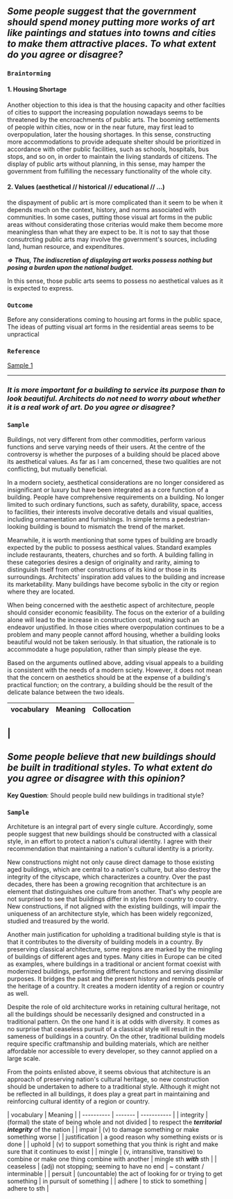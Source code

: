 ## _Some people suggest that the government should spend money putting more works of art like paintings and statues into towns and cities to make them attractive places. To what extent do you agree or disagree?_

### `Braintorming`

#### 1. Housing Shortage

  Another objection to this idea is that the housing capacity and other facilties of cities to support the increasing population nowadays seems to be threatened by the encroachments of public arts. The booming settlements of people within cities, now or in the near future, may first lead to overpopulation, later the housing shortages. In this sense, constructing more accommodations to provide adequate shelter should be prioritized in accordance with other public facilities, such as schools, hospitals, bus stops, and so on, in order to maintain the living standards of citizens. The display of public arts without planning, in this sense, may hamper the government from fulfilling the necessary functionality of the whole city. 

 
#### 2. Values (aesthetical // historical // educational // ...) 
the dispayment of public art is more complicated than it seem to be when it depends much on the context, history, and norms associated with communities. In some cases, putting those visual art forms in the public areas without considerating those criterias would make them become more meaningless than what they are expect to be. It is not to say that those consutrcting public arts may involve the government's sources, including land, human resource, and expenditures. 

___=> Thus, The indiscretion of displaying art works possess nothing but posing a burden upon the national budget.___

In this sense, those public arts seems to possess no aesthetical values as it is expected to express.


### `Outcome`


Before any considerations coming to housing art forms in the public space, 
The ideas of putting visual art forms in the residential areas seems to be unpractical

### `Reference`
[Sample 1](https://howtodoielts.com/ielts-essay-public-art/#google_vignette)

---------
### _It is more important for a building to service its purpose than to look beautiful. Architects do not need to worry about whether it is a real work of art. Do you agree or disagree?_
### `Sample`

  Buildings, not very different from other commodities, perform various functions and serve varying needs of their users. At the centre of the controversy is whether the purposes of a building should be placed above its aesthetical values. As far as I am concerned, these two qualities are not conflicting, but mutually beneficial.

  In a modern society, aesthetical considerations are no longer considered as insignificant or luxury but have been integrated as a core function of a building. People have comprehensive requirements on a building. No longer limited to such ordinary functions, such as safety, durability, space, access to facilities, their interests involve decorative details and visual qualities, including ornamentation and furnishings. In simple terms a pedestrian-looking building is bound to mismatch the trend of the market.

  Meanwhile, it is worth mentioning that some types of building are broadly expected by the public to possess aesthical values. Standard examples include restaurants, theaters, churches and so forth. A building falling in these categories desires a  design of originality and rarity, aiming to distinguish itself from other constructions of its kind or those in its surroundings. Architects' inspiration add values to the building and increase its marketability. Many buildings have become sybolic in the city or region where they are located.

  When being concerned with the aesthetic aspect of architecture, people should consider economic feasibility. The focus on the exterior of a building alone will lead to the increase in construction cost, making such an endeavor unjustified. In those cities where overpopulation continues to be a problem and many people cannot afford housing, whether a building looks beautiful would not be taken seriously. In that situation, the rationale is to accommodate a huge population, rather than simply please the eye.

  Based on the arguments outlined above, adding visual appeals to a building is consistent with the needs of a modern sciety. However, it does not mean that the concern on aesthetics should be at the expense of a building's practical function; on the contrary, a building should be the result of the delicate balance between the two ideals.


| vocabulary | Meaning | Collocation |
| ---------- | ------- | ----------- |
| 
--------
## _Some people believe that new buildings should be built in traditional styles. To what extent do you agree or disagree with this opinion?_

__Key Question__: Should people build new buildings in traditional style?

### `Sample`

  Architeture is an integral part of every single culture. Accordingly, some people suggest that new buildings should be constructed with a classical style, in an effort to protect a nation's cultural identity. I agree with their recommendation that maintaining a nation's cultural identity is a priority.

  New constructions might not only cause direct damage to those existing aged buildings, which are central to a nation's culture, but also destroy the integrity of the cityscape, which characterizes a country. Over the past decades, there has been a growing recognition that architecture is an element that distinguishes one culture from another. That's why people are not surprised to see that buildings differ in styles from country to country. New constructions, if not aligned with the existing buildings, will impair the uniqueness of an architecture style, which has been widely regconized, studied and treasured by the world.

  Another main justification for upholding a traditional building style is that is that it contributes to the diversity of building models in a country. By preserving classical architecture, some regions are marked by the mingling of buildings of different ages and types. Many cities in Europe can be cited as examples, where buildings in a traditional or ancient format coexist with modernized buildings, performing different functions and serving dissimilar purposes. It bridges the past and the present history and reminds people of the heritage of a country. It creates a modern identity of a region or country as well.

  Despite the role of old architecture works in retaining cultural heritage, not all the buildings should be necessarily designed and constructed in a traditional pattern. On the one hand it is at odds with diversity. It comes as no surprise that ceaseless pursuit of a classical style will result in the sameness of buildings in a country. On the other, traditional building models require specific craftmanship and building materials, which are neither affordable nor accessible to every developer, so they cannot applied on a large scale.

  From the points enlisted above, it seems obvious that atchitecture is an approach of preserving nation's cultural heritage, so new construction should be undertaken to adhere to a traditional style. Although it might not be reflected in all buildings, it does play a great part in maintaining and reinforcing cultural identity of a region or country.

| vocabulary | Meaning |
| ---------- | ------- | ----------- |
| integrity  | (formal) the state of being whole and not divided | to respect the ___territorial integrity___ of the nation |
| impair     | (v) to damage something or make something worse |
| justification | a good reason why something exists or is done |
| uphold     | (v) to support something that you think is right and make sure that it continues to exist |
| mingle     | (v, intransitive, transitive) to combine or make one thing combine with another | mingle sth ___with___ sth |
| ceaseless  | (adj) not stopping; seeming to have no end | ~ constant / interminable |
| persuit    | (uncountable) the act of looking for or trying to get something | in pursuit of something |
| adhere     |  to stick to something | adhere to sth |


